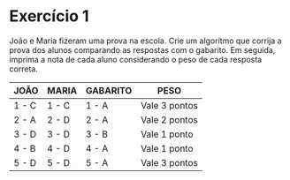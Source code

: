 # Exercício 1

João e Maria fizeram uma prova na escola. Crie um algorítmo que corrija a prova dos alunos comparando as respostas com o gabarito. Em seguida, imprima a nota de cada aluno considerando o peso de cada resposta correta.

JOÃO | MARIA | GABARITO | PESO
-----|-------|----------|--------
1 - C |        1 - C |        1 - A |             Vale 3 pontos
2 - A |        2 - D |        2 - A |            Vale 2 pontos
3 - D |        3 - D |        3 - B |            Vale 1 ponto
4 - B |        4 - D |        4 - A |            Vale 1 ponto
5 - D |        5 - D |        5 - A |             Vale 3 pontos

